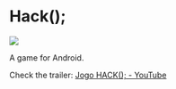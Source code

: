 # Hack();

![](https://img.youtube.com/vi/mTsl21ePZpE/0.jpg)

A game for Android.

Check the trailer: [Jogo HACK(); - YouTube](https://www.youtube.com/watch?v=mTsl21ePZpE)